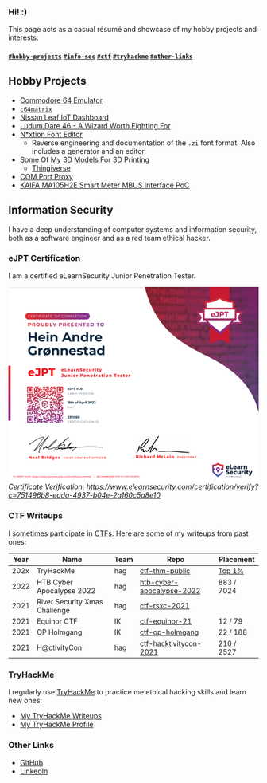 ### Hi! :)

This page acts as a casual résumé and showcase of my hobby projects and interests.

#### [`#hobby-projects`](#hobby-projects) [`#info-sec`](#information-security) [`#ctf`](#ctf-writeups) [`#tryhackme`](#tryhackme) [`#other-links`](#other-links)


## Hobby Projects

- [Commodore 64 Emulator](retro-computing)
- [`c64matrix`](c64matrix)
- [Nissan Leaf IoT Dashboard](leaf-display)
- [Ludum Dare 46 - A Wizard Worth Fighting For](https://github.com/hagronnestad/LD46)
- [N*xtion Font Editor](https://github.com/hagronnestad/nextion-font-editor)
  - Reverse engineering and documentation of the `.zi` font format. Also includes a generator and an editor.
- [Some Of My 3D Models For 3D Printing](https://github.com/hagronnestad/3d-print-models)
  - [Thingiverse](https://www.thingiverse.com/heinandre/designs)
- [COM Port Proxy](com-port-proxy)
- [KAIFA MA105H2E Smart Meter MBUS Interface PoC](mbus-han-kaifa)


## Information Security

I have a deep understanding of computer systems and information security, both as a software engineer and as a red team ethical hacker.


### eJPT Certification

I am a certified eLearnSecurity Junior Penetration Tester. 

![](./img/ejpt.png)
*Certificate Verification: https://www.elearnsecurity.com/certification/verify?c=751496b8-eada-4937-b04e-2a160c5a8e10*


### CTF Writeups

I sometimes participate in [CTFs](https://en.wikipedia.org/wiki/Capture_the_flag_(cybersecurity)). Here are some of my writeups from past ones:

| Year | Name                          | Team | Repo                                                                             | Placement                             |
|------|-------------------------------|------|----------------------------------------------------------------------------------|---------------------------------------|
| 202x | TryHackMe                     | hag  | [ctf-thm-public](https://github.com/hagronnestad/ctf-thm-public)                 | [Top 1%](https://tryhackme.com/p/hag) |
| 2022 | HTB Cyber Apocalypse 2022     | hag  | [htb-cyber-apocalypse-2022](https://heinandre.no/htb-cyber-apocalypse-2022/)     | 883 / 7024                            |
| 2021 | River Security Xmas Challenge | hag  | [ctf-rsxc-2021](https://github.com/hagronnestad/ctf-rsxc-2021)                   |                                       |
| 2021 | Equinor CTF                   | IK   | [ctf-equinor-21](https://github.com/hagronnestad/ctf-equinor-21)                 | 12 / 79                               |
| 2021 | OP Holmgang                   | IK   | [ctf-op-holmgang](https://github.com/hagronnestad/ctf-op-holmgang)               | 22 / 188                              |
| 2021 | H@ctivityCon                  | hag  | [ctf-hacktivitycon-2021](https://github.com/hagronnestad/ctf-hacktivitycon-2021) | 210 / 2527                            |


### TryHackMe

I regularly use [TryHackMe](https://tryhackme.com/) to practice me ethical hacking skills and learn new ones:

- [My TryHackMe Writeups](ctf-thm-public)
- [My TryHackMe Profile](https://tryhackme.com/p/hag)


### Other Links

- [GitHub](https://github.com/hagronnestad/)
- [LinkedIn](https://www.linkedin.com/in/heinandre/)
